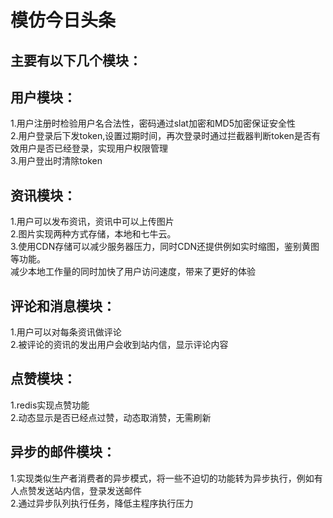 # 模仿今日头条
主要有以下几个模块：<br>
--
用户模块：<br>
-
1.用户注册时检验用户名合法性，密码通过slat加密和MD5加密保证安全性<br>
2.用户登录后下发token,设置过期时间，再次登录时通过拦截器判断token是否有效用户是否已经登录，实现用户权限管理<br>
3.用户登出时清除token<br>

资讯模块：<br>
-
1.用户可以发布资讯，资讯中可以上传图片<br>
2.图片实现两种方式存储，本地和七牛云。<br>
3.使用CDN存储可以减少服务器压力，同时CDN还提供例如实时缩图，鉴别黄图等功能。<br>
   减少本地工作量的同时加快了用户访问速度，带来了更好的体验<br>


评论和消息模块：<br>
-
1.用户可以对每条资讯做评论<br>
2.被评论的资讯的发出用户会收到站内信，显示评论内容<br>

点赞模块：<br>
-
1.redis实现点赞功能<br>
2.动态显示是否已经点过赞，动态取消赞，无需刷新<br>

异步的邮件模块：<br>
-
1.实现类似生产者消费者的异步模式，将一些不迫切的功能转为异步执行，例如有人点赞发送站内信，登录发送邮件<br>
2.通过异步队列执行任务，降低主程序执行压力<br>


